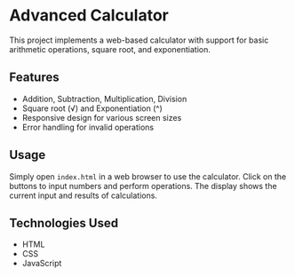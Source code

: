 # Advanced Calculator

This project implements a web-based calculator with support for basic arithmetic operations, square root, and exponentiation.

## Features

- Addition, Subtraction, Multiplication, Division
- Square root (√) and Exponentiation (^)
- Responsive design for various screen sizes
- Error handling for invalid operations

## Usage

Simply open `index.html` in a web browser to use the calculator. Click on the buttons to input numbers and perform operations. The display shows the current input and results of calculations.

## Technologies Used

- HTML
- CSS
- JavaScript

